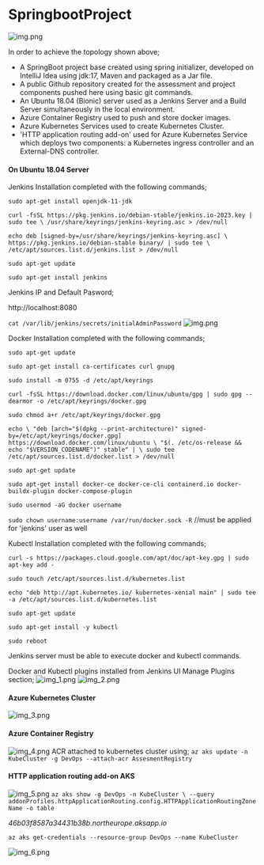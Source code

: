 # SpringbootProject

![img.png](pngs/topoloji.png)

In order to achieve the topology shown above;

* A SpringBoot project base created using spring initializer, developed on IntelliJ Idea using jdk:17, Maven and packaged as a Jar file. 
* A public Github repository created for the assessment and project components pushed here using basic git commands.
* An Ubuntu 18.04 (Bionic) server used as a Jenkins Server and a Build Server simultaneously in the local environment. 
* Azure Container Registry used to push and store docker images.
* Azure Kubernetes Services used to create Kubernetes Cluster. 
* 'HTTP application routing add-on' used for Azure Kubernetes Service which deploys two components: a Kubernetes ingress controller and an External-DNS controller.

#### On Ubuntu 18.04 Server 

Jenkins Installation completed with the following commands;

`sudo apt-get install openjdk-11-jdk`

`curl -fsSL https://pkg.jenkins.io/debian-stable/jenkins.io-2023.key | sudo tee \
/usr/share/keyrings/jenkins-keyring.asc > /dev/null`

`echo deb [signed-by=/usr/share/keyrings/jenkins-keyring.asc] \
https://pkg.jenkins.io/debian-stable binary/ | sudo tee \
/etc/apt/sources.list.d/jenkins.list > /dev/null`

`sudo apt-get update`

`sudo apt-get install jenkins`


Jenkins IP and Default Pasword;

http://localhost:8080

`cat /var/lib/jenkins/secrets/initialAdminPassword`
![img.png](pngs/img.png)


Docker Installation completed with the following commands;

`sudo apt-get update`

`sudo apt-get install ca-certificates curl gnupg`

`sudo install -m 0755 -d /etc/apt/keyrings`

`curl -fsSL https://download.docker.com/linux/ubuntu/gpg | sudo gpg --dearmor -o /etc/apt/keyrings/docker.gpg`

`sudo chmod a+r /etc/apt/keyrings/docker.gpg`

`echo \
"deb [arch="$(dpkg --print-architecture)" signed-by=/etc/apt/keyrings/docker.gpg] https://download.docker.com/linux/ubuntu \
"$(. /etc/os-release && echo "$VERSION_CODENAME")" stable" | \
sudo tee /etc/apt/sources.list.d/docker.list > /dev/null`

`sudo apt-get update`

`sudo apt-get install docker-ce docker-ce-cli containerd.io docker-buildx-plugin docker-compose-plugin`

`sudo usermod -aG docker username`

`sudo chown username:username /var/run/docker.sock -R` //must be applied for 'jenkins' user as well 

Kubectl Installation completed with the following commands;

`curl -s https://packages.cloud.google.com/apt/doc/apt-key.gpg | sudo apt-key add -`

`sudo touch /etc/apt/sources.list.d/kubernetes.list`

`echo "deb http://apt.kubernetes.io/ kubernetes-xenial main" | sudo tee -a /etc/apt/sources.list.d/kubernetes.list`

`sudo apt-get update`

`sudo apt-get install -y kubectl`

`sudo reboot`

Jenkins server must be able to execute docker and kubectl commands.

Docker and Kubectl plugins installed from Jenkins UI Manage Plugins section;
![img_1.png](pngs/img_1.png)
![img_2.png](pngs/img_2.png)

#### Azure Kubernetes Cluster  
![img_3.png](pngs/img_3.png)

#### Azure Container Registry
![img_4.png](pngs/img_4.png)
ACR attached to kubernetes cluster using;
`az aks update -n KubeCluster -g DevOps --attach-acr AssesmentRegistry`

#### HTTP application routing add-on AKS
![img_5.png](pngs/img_5.png)
`az aks show -g DevOps -n KubeCluster \
--query addonProfiles.httpApplicationRouting.config.HTTPApplicationRoutingZoneName -o table`

_46b03f8587a34431b38b.northeurope.aksapp.io_

`az aks get-credentials --resource-group DevOps --name KubeCluster`


![img_6.png](pngs/img_6.png)
